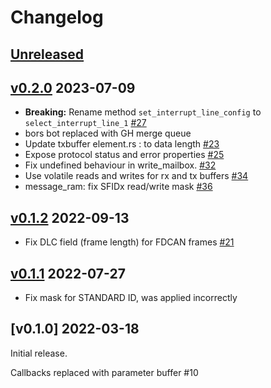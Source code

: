 # Changelog

## [Unreleased]

## [v0.2.0] 2023-07-09

* **Breaking:** Rename method `set_interrupt_line_config` to `select_interrupt_line_1` [#27]
* bors bot replaced with GH merge queue
* Update txbuffer element.rs : to data length [#23]
* Expose protocol status and error properties [#25]
* Fix undefined behaviour in write_mailbox. [#32]
* Use volatile reads and writes for rx and tx buffers [#34]
* message_ram: fix SFIDx read/write mask [#36]

## [v0.1.2] 2022-09-13

* Fix DLC field (frame length) for FDCAN frames [#21]

## [v0.1.1] 2022-07-27

* Fix mask for STANDARD ID, was applied incorrectly

## [v0.1.0] 2022-03-18

Initial release.

Callbacks replaced with parameter buffer #10

[Unreleased]: https://github.com/stm32-rs/fdcan/compare/v0.2.0...HEAD
[v0.2.0]: https://github.com/stm32-rs/stm32h7xx-hal/compare/v0.1.2...v0.2.0
[v0.1.2]: https://github.com/stm32-rs/stm32h7xx-hal/compare/v0.1.1...v0.1.2
[v0.1.1]: https://github.com/stm32-rs/stm32h7xx-hal/compare/v0.1.0...v0.1.1

[#18]: https://github.com/stm32-rs/stm32h7xx-hal/pull/18
[#21]: https://github.com/stm32-rs/stm32h7xx-hal/pull/21
[#23]: https://github.com/stm32-rs/stm32h7xx-hal/pull/23
[#25]: https://github.com/stm32-rs/stm32h7xx-hal/pull/25
[#27]: https://github.com/stm32-rs/stm32h7xx-hal/pull/27
[#32]: https://github.com/stm32-rs/stm32h7xx-hal/pull/32
[#34]: https://github.com/stm32-rs/stm32h7xx-hal/pull/34
[#36]: https://github.com/stm32-rs/stm32h7xx-hal/pull/36
